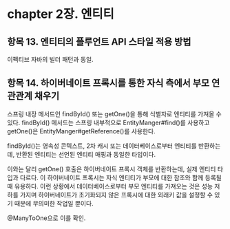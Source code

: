 # chapter 2장. 엔티티

## 항목 13. 엔티티의 플루언트 API 스타일 적용 방법

이펙티브 자바의 빌더 패턴과 동일. 

## 항목 14. 하이버네이트 프록시를 통한 자식 측에서 부모 연관관계 채우기

스프링 내장 메서드인 findById() 또는 getOne()을 통해 식별자로 엔티티를 가져올 수 있다.
findById() 메서드는 스프링 내부적으로 EntityManger#find()를 사용하고 getOne()은 EntityManger#getReference()를 사용한다.

findById()는 영속성 콘텍스트, 2차 캐시 또는 데이터베이스로부터 엔티티를 반환하는데, 반환된 엔티티는 선언된 엔티티 매핑과 동일한 타입이다.

이와는 달리 getOne() 호출은 하이버네이트 프록시 객체를 반환하는데, 실제 엔티티 타입과 다르다.
이 하이버네이트 프록시는 자식 엔티티가 부모에 대한 참조와 함께 등록될 때 유용하다.
이런 상황에서 데이터베이스로부터 부모 엔티티를 가져오는 것은 성능 저하를 가지며 하이버네이트가 초기화되지 않은 프록시에 대한 외래키 값을 설정할 수 있기 때문에 무의미한 작업일 뿐이다.

@ManyToOne으로 이를 확인.

